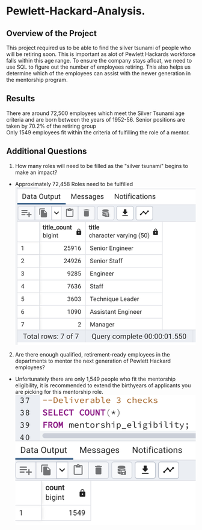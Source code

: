 # Pewlett-Hackard-Analysis.
## Overview of the Project
This project required us to be able to find the silver tsunami of people who will be retiring soon. This is important as alot of Pewlett Hackards workforce falls within this age range. To ensure the company stays afloat, we need to use SQL to figure out the number of employees retiring. 
This also helps us determine which of the employees can assist with the newer generation in the mentorship program. 

## Results
There are around 72,500 employees which meet the Silver Tsunami age criteria and are born between the years of 1952-56. 
Senior positions are taken by 70.2% of the retiring group  
Only 1549 employees fit within the criteria of fulfilling the role of a mentor. 


## Additional Questions
1. How many roles will need to be filled as the "silver tsunami" begins to make an impact?
* Approximately 72,458 Roles need to be fulfilled
![List_of_people](Resources/retiring_titles.png)

2. Are there enough qualified, retirement-ready employees in the departments to mentor the next generation of Pewlett Hackard employees?
* Unfortunately there are only 1,549 people who fit the mentorship eligibility, it is recommended to extend the birthyears of applicants you are picking for this mentorship role. 
![Query](Resources/Deliverable3_question.png)
